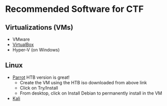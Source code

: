 # Recommended Software for CTF
## Virtualizations (VMs)
- VMware
- [VirtualBox](https://www.virtualbox.org/wiki/Downloads)
- Hyper-V (on Windows)
## Linux
- [Parrot](https://www.parrotsec.org/download/) HTB version is great!
  - Create the VM using the HTB iso downloaded from above link
  - Click on Try/Install
  - From desktop, click on Install Debian to permanently install in the VM
- [Kali](https://www.kali.org/get-kali/#kali-platforms)
